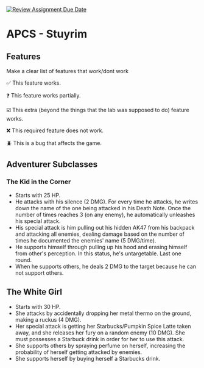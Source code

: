 [![Review Assignment Due Date](https://classroom.github.com/assets/deadline-readme-button-22041afd0340ce965d47ae6ef1cefeee28c7c493a6346c4f15d667ab976d596c.svg)](https://classroom.github.com/a/KprAwj1n)
# APCS - Stuyrim

## Features

Make a clear list of features that work/dont work

:white_check_mark: This feature works.

:question: This feature works partially.

:ballot_box_with_check: This extra (beyond the things that the lab was supposed to do) feature works.

:x: This required feature does not work.

:beetle: This is a bug that affects the game.


## Adventurer Subclasses

### The Kid in the Corner
+ Starts with 25 HP.
+ He attacks with his silence (2 DMG). For every time he attacks, he writes down the name of the one being attacked in his Death Note. Once the number of times reaches 3 (on any enemy), he automatically unleashes his special attack.
+ His special attack is him pulling out his hidden AK47 from his backpack and attacking all enemies, dealing damage based on the number of times he documented the enemies' name (5 DMG/time).
+ He supports himself through pulling up his hood and erasing himself from other's perception. In this status, he's untargetable. Last one round.
+ When he supports others, he deals 2 DMG to the target because he can not support others.

## The White Girl
- Starts with 30 HP.
- She attacks by accidentally dropping her metal thermo on the ground, making a ruckus (4 DMG).
- Her special attack is getting her Starbucks/Pumpkin Spice Latte taken away, and she releases her fury on a random enemy (10 DMG). She must possesses a Starbuck drink in order for her to use this attack.
- She supports others by spraying perfume on herself, increasing the probability of herself getting attacked by enemies.
- She supports herself by buying herself a Starbucks drink.
